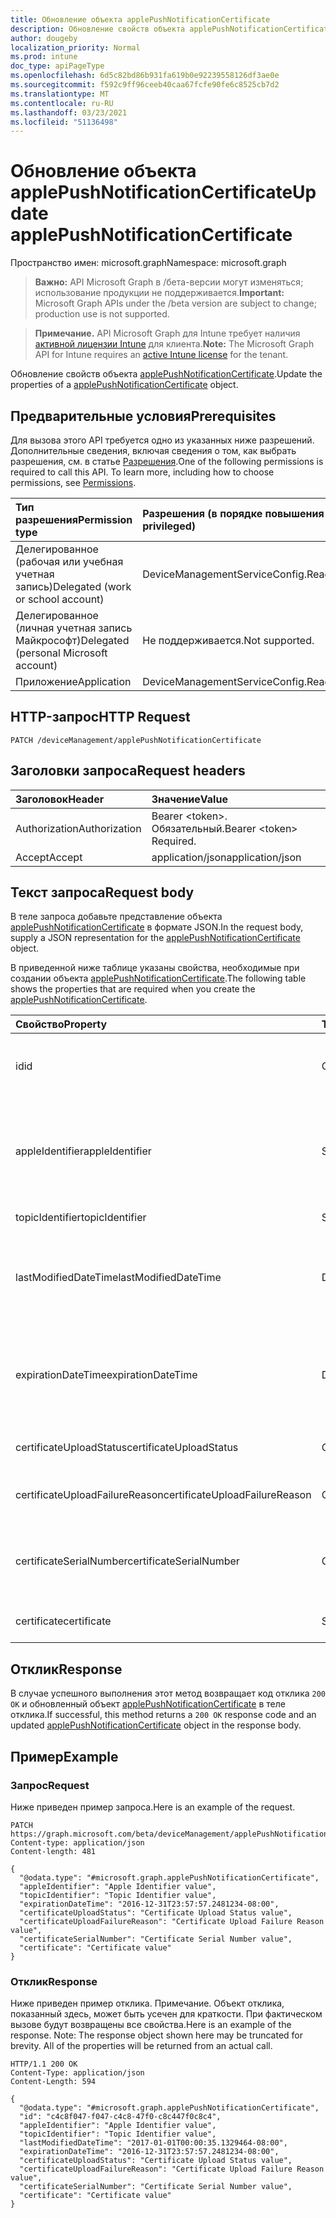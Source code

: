 ```yaml
---
title: Обновление объекта applePushNotificationCertificate
description: Обновление свойств объекта applePushNotificationCertificate.
author: dougeby
localization_priority: Normal
ms.prod: intune
doc_type: apiPageType
ms.openlocfilehash: 6d5c82bd86b931fa619b0e92239558126df3ae0e
ms.sourcegitcommit: f592c9ff96ceeb40caa67fcfe90fe6c8525cb7d2
ms.translationtype: MT
ms.contentlocale: ru-RU
ms.lasthandoff: 03/23/2021
ms.locfileid: "51136498"
---
```

# <a name="update-applepushnotificationcertificate"></a><span data-ttu-id="5f1c3-103">Обновление объекта applePushNotificationCertificate</span><span class="sxs-lookup"><span data-stu-id="5f1c3-103">Update applePushNotificationCertificate</span></span>

<span data-ttu-id="5f1c3-104">Пространство имен: microsoft.graph</span><span class="sxs-lookup"><span data-stu-id="5f1c3-104">Namespace: microsoft.graph</span></span>

> <span data-ttu-id="5f1c3-105">**Важно:** API Microsoft Graph в /бета-версии могут изменяться; использование продукции не поддерживается.</span><span class="sxs-lookup"><span data-stu-id="5f1c3-105">**Important:** Microsoft Graph APIs under the /beta version are subject to change; production use is not supported.</span></span>

> <span data-ttu-id="5f1c3-106">**Примечание.** API Microsoft Graph для Intune требует наличия [активной лицензии Intune](https://go.microsoft.com/fwlink/?linkid=839381) для клиента.</span><span class="sxs-lookup"><span data-stu-id="5f1c3-106">**Note:** The Microsoft Graph API for Intune requires an [active Intune license](https://go.microsoft.com/fwlink/?linkid=839381) for the tenant.</span></span>

<span data-ttu-id="5f1c3-107">Обновление свойств объекта [applePushNotificationCertificate](../resources/intune-devices-applepushnotificationcertificate.md).</span><span class="sxs-lookup"><span data-stu-id="5f1c3-107">Update the properties of a [applePushNotificationCertificate](../resources/intune-devices-applepushnotificationcertificate.md) object.</span></span>

## <a name="prerequisites"></a><span data-ttu-id="5f1c3-108">Предварительные условия</span><span class="sxs-lookup"><span data-stu-id="5f1c3-108">Prerequisites</span></span>
<span data-ttu-id="5f1c3-p101">Для вызова этого API требуется одно из указанных ниже разрешений. Дополнительные сведения, включая сведения о том, как выбрать разрешения, см. в статье [Разрешения](/graph/permissions-reference).</span><span class="sxs-lookup"><span data-stu-id="5f1c3-p101">One of the following permissions is required to call this API. To learn more, including how to choose permissions, see [Permissions](/graph/permissions-reference).</span></span>

|<span data-ttu-id="5f1c3-111">Тип разрешения</span><span class="sxs-lookup"><span data-stu-id="5f1c3-111">Permission type</span></span>|<span data-ttu-id="5f1c3-112">Разрешения (в порядке повышения привилегий)</span><span class="sxs-lookup"><span data-stu-id="5f1c3-112">Permissions (from least to most privileged)</span></span>|
|:---|:---|
|<span data-ttu-id="5f1c3-113">Делегированное (рабочая или учебная учетная запись)</span><span class="sxs-lookup"><span data-stu-id="5f1c3-113">Delegated (work or school account)</span></span>|<span data-ttu-id="5f1c3-114">DeviceManagementServiceConfig.ReadWrite.All</span><span class="sxs-lookup"><span data-stu-id="5f1c3-114">DeviceManagementServiceConfig.ReadWrite.All</span></span>|
|<span data-ttu-id="5f1c3-115">Делегированное (личная учетная запись Майкрософт)</span><span class="sxs-lookup"><span data-stu-id="5f1c3-115">Delegated (personal Microsoft account)</span></span>|<span data-ttu-id="5f1c3-116">Не поддерживается.</span><span class="sxs-lookup"><span data-stu-id="5f1c3-116">Not supported.</span></span>|
|<span data-ttu-id="5f1c3-117">Приложение</span><span class="sxs-lookup"><span data-stu-id="5f1c3-117">Application</span></span>|<span data-ttu-id="5f1c3-118">DeviceManagementServiceConfig.ReadWrite.All</span><span class="sxs-lookup"><span data-stu-id="5f1c3-118">DeviceManagementServiceConfig.ReadWrite.All</span></span>|

## <a name="http-request"></a><span data-ttu-id="5f1c3-119">HTTP-запрос</span><span class="sxs-lookup"><span data-stu-id="5f1c3-119">HTTP Request</span></span>
<!-- {
  "blockType": "ignored"
}
-->
``` http
PATCH /deviceManagement/applePushNotificationCertificate
```

## <a name="request-headers"></a><span data-ttu-id="5f1c3-120">Заголовки запроса</span><span class="sxs-lookup"><span data-stu-id="5f1c3-120">Request headers</span></span>
|<span data-ttu-id="5f1c3-121">Заголовок</span><span class="sxs-lookup"><span data-stu-id="5f1c3-121">Header</span></span>|<span data-ttu-id="5f1c3-122">Значение</span><span class="sxs-lookup"><span data-stu-id="5f1c3-122">Value</span></span>|
|:---|:---|
|<span data-ttu-id="5f1c3-123">Authorization</span><span class="sxs-lookup"><span data-stu-id="5f1c3-123">Authorization</span></span>|<span data-ttu-id="5f1c3-124">Bearer &lt;token&gt;. Обязательный.</span><span class="sxs-lookup"><span data-stu-id="5f1c3-124">Bearer &lt;token&gt; Required.</span></span>|
|<span data-ttu-id="5f1c3-125">Accept</span><span class="sxs-lookup"><span data-stu-id="5f1c3-125">Accept</span></span>|<span data-ttu-id="5f1c3-126">application/json</span><span class="sxs-lookup"><span data-stu-id="5f1c3-126">application/json</span></span>|

## <a name="request-body"></a><span data-ttu-id="5f1c3-127">Текст запроса</span><span class="sxs-lookup"><span data-stu-id="5f1c3-127">Request body</span></span>
<span data-ttu-id="5f1c3-128">В теле запроса добавьте представление объекта [applePushNotificationCertificate](../resources/intune-devices-applepushnotificationcertificate.md) в формате JSON.</span><span class="sxs-lookup"><span data-stu-id="5f1c3-128">In the request body, supply a JSON representation for the [applePushNotificationCertificate](../resources/intune-devices-applepushnotificationcertificate.md) object.</span></span>

<span data-ttu-id="5f1c3-129">В приведенной ниже таблице указаны свойства, необходимые при создании объекта [applePushNotificationCertificate](../resources/intune-devices-applepushnotificationcertificate.md).</span><span class="sxs-lookup"><span data-stu-id="5f1c3-129">The following table shows the properties that are required when you create the [applePushNotificationCertificate](../resources/intune-devices-applepushnotificationcertificate.md).</span></span>

|<span data-ttu-id="5f1c3-130">Свойство</span><span class="sxs-lookup"><span data-stu-id="5f1c3-130">Property</span></span>|<span data-ttu-id="5f1c3-131">Тип</span><span class="sxs-lookup"><span data-stu-id="5f1c3-131">Type</span></span>|<span data-ttu-id="5f1c3-132">Описание</span><span class="sxs-lookup"><span data-stu-id="5f1c3-132">Description</span></span>|
|:---|:---|:---|
|<span data-ttu-id="5f1c3-133">id</span><span class="sxs-lookup"><span data-stu-id="5f1c3-133">id</span></span>|<span data-ttu-id="5f1c3-134">Строка</span><span class="sxs-lookup"><span data-stu-id="5f1c3-134">String</span></span>|<span data-ttu-id="5f1c3-135">Уникальный идентификатор сертификата</span><span class="sxs-lookup"><span data-stu-id="5f1c3-135">Unique Identifier for the certificate</span></span>|
|<span data-ttu-id="5f1c3-136">appleIdentifier</span><span class="sxs-lookup"><span data-stu-id="5f1c3-136">appleIdentifier</span></span>|<span data-ttu-id="5f1c3-137">String</span><span class="sxs-lookup"><span data-stu-id="5f1c3-137">String</span></span>|<span data-ttu-id="5f1c3-138">Идентификатор Apple Id учетной записи, используемой для создания MDM Push Certificate.</span><span class="sxs-lookup"><span data-stu-id="5f1c3-138">Apple Id of the account used to create the MDM push certificate.</span></span>|
|<span data-ttu-id="5f1c3-139">topicIdentifier</span><span class="sxs-lookup"><span data-stu-id="5f1c3-139">topicIdentifier</span></span>|<span data-ttu-id="5f1c3-140">String</span><span class="sxs-lookup"><span data-stu-id="5f1c3-140">String</span></span>|<span data-ttu-id="5f1c3-141">Идентификатор темы.</span><span class="sxs-lookup"><span data-stu-id="5f1c3-141">Topic Id.</span></span>|
|<span data-ttu-id="5f1c3-142">lastModifiedDateTime</span><span class="sxs-lookup"><span data-stu-id="5f1c3-142">lastModifiedDateTime</span></span>|<span data-ttu-id="5f1c3-143">DateTimeOffset</span><span class="sxs-lookup"><span data-stu-id="5f1c3-143">DateTimeOffset</span></span>|<span data-ttu-id="5f1c3-144">Дата и время последнего изменения сертификата push-уведомлений Apple.</span><span class="sxs-lookup"><span data-stu-id="5f1c3-144">Last modified date and time for Apple push notification certificate.</span></span>|
|<span data-ttu-id="5f1c3-145">expirationDateTime</span><span class="sxs-lookup"><span data-stu-id="5f1c3-145">expirationDateTime</span></span>|<span data-ttu-id="5f1c3-146">DateTimeOffset</span><span class="sxs-lookup"><span data-stu-id="5f1c3-146">DateTimeOffset</span></span>|<span data-ttu-id="5f1c3-147">Дата и время окончания срока действия для сертификата push-уведомлений Apple.</span><span class="sxs-lookup"><span data-stu-id="5f1c3-147">The expiration date and time for Apple push notification certificate.</span></span>|
|<span data-ttu-id="5f1c3-148">certificateUploadStatus</span><span class="sxs-lookup"><span data-stu-id="5f1c3-148">certificateUploadStatus</span></span>|<span data-ttu-id="5f1c3-149">Строка</span><span class="sxs-lookup"><span data-stu-id="5f1c3-149">String</span></span>|<span data-ttu-id="5f1c3-150">Состояние загрузки сертификата.</span><span class="sxs-lookup"><span data-stu-id="5f1c3-150">The certificate upload status.</span></span>|
|<span data-ttu-id="5f1c3-151">certificateUploadFailureReason</span><span class="sxs-lookup"><span data-stu-id="5f1c3-151">certificateUploadFailureReason</span></span>|<span data-ttu-id="5f1c3-152">Строка</span><span class="sxs-lookup"><span data-stu-id="5f1c3-152">String</span></span>|<span data-ttu-id="5f1c3-153">Причина сбой загрузки сертификата.</span><span class="sxs-lookup"><span data-stu-id="5f1c3-153">The reason the certificate upload failed.</span></span>|
|<span data-ttu-id="5f1c3-154">certificateSerialNumber</span><span class="sxs-lookup"><span data-stu-id="5f1c3-154">certificateSerialNumber</span></span>|<span data-ttu-id="5f1c3-155">Строка</span><span class="sxs-lookup"><span data-stu-id="5f1c3-155">String</span></span>|<span data-ttu-id="5f1c3-156">Серийный номер сертификата.</span><span class="sxs-lookup"><span data-stu-id="5f1c3-156">Certificate serial number.</span></span> <span data-ttu-id="5f1c3-157">Это свойство доступно только для чтения.</span><span class="sxs-lookup"><span data-stu-id="5f1c3-157">This property is read-only.</span></span>|
|<span data-ttu-id="5f1c3-158">certificate</span><span class="sxs-lookup"><span data-stu-id="5f1c3-158">certificate</span></span>|<span data-ttu-id="5f1c3-159">String</span><span class="sxs-lookup"><span data-stu-id="5f1c3-159">String</span></span>|<span data-ttu-id="5f1c3-160">Пока не задокументировано.</span><span class="sxs-lookup"><span data-stu-id="5f1c3-160">Not yet documented</span></span>|



## <a name="response"></a><span data-ttu-id="5f1c3-161">Отклик</span><span class="sxs-lookup"><span data-stu-id="5f1c3-161">Response</span></span>
<span data-ttu-id="5f1c3-162">В случае успешного выполнения этот метод возвращает код отклика `200 OK` и обновленный объект [applePushNotificationCertificate](../resources/intune-devices-applepushnotificationcertificate.md) в теле отклика.</span><span class="sxs-lookup"><span data-stu-id="5f1c3-162">If successful, this method returns a `200 OK` response code and an updated [applePushNotificationCertificate](../resources/intune-devices-applepushnotificationcertificate.md) object in the response body.</span></span>

## <a name="example"></a><span data-ttu-id="5f1c3-163">Пример</span><span class="sxs-lookup"><span data-stu-id="5f1c3-163">Example</span></span>

### <a name="request"></a><span data-ttu-id="5f1c3-164">Запрос</span><span class="sxs-lookup"><span data-stu-id="5f1c3-164">Request</span></span>
<span data-ttu-id="5f1c3-165">Ниже приведен пример запроса.</span><span class="sxs-lookup"><span data-stu-id="5f1c3-165">Here is an example of the request.</span></span>
``` http
PATCH https://graph.microsoft.com/beta/deviceManagement/applePushNotificationCertificate
Content-type: application/json
Content-length: 481

{
  "@odata.type": "#microsoft.graph.applePushNotificationCertificate",
  "appleIdentifier": "Apple Identifier value",
  "topicIdentifier": "Topic Identifier value",
  "expirationDateTime": "2016-12-31T23:57:57.2481234-08:00",
  "certificateUploadStatus": "Certificate Upload Status value",
  "certificateUploadFailureReason": "Certificate Upload Failure Reason value",
  "certificateSerialNumber": "Certificate Serial Number value",
  "certificate": "Certificate value"
}
```

### <a name="response"></a><span data-ttu-id="5f1c3-166">Отклик</span><span class="sxs-lookup"><span data-stu-id="5f1c3-166">Response</span></span>
<span data-ttu-id="5f1c3-p103">Ниже приведен пример отклика. Примечание. Объект отклика, показанный здесь, может быть усечен для краткости. При фактическом вызове будут возвращены все свойства.</span><span class="sxs-lookup"><span data-stu-id="5f1c3-p103">Here is an example of the response. Note: The response object shown here may be truncated for brevity. All of the properties will be returned from an actual call.</span></span>
``` http
HTTP/1.1 200 OK
Content-Type: application/json
Content-Length: 594

{
  "@odata.type": "#microsoft.graph.applePushNotificationCertificate",
  "id": "c4c8f047-f047-c4c8-47f0-c8c447f0c8c4",
  "appleIdentifier": "Apple Identifier value",
  "topicIdentifier": "Topic Identifier value",
  "lastModifiedDateTime": "2017-01-01T00:00:35.1329464-08:00",
  "expirationDateTime": "2016-12-31T23:57:57.2481234-08:00",
  "certificateUploadStatus": "Certificate Upload Status value",
  "certificateUploadFailureReason": "Certificate Upload Failure Reason value",
  "certificateSerialNumber": "Certificate Serial Number value",
  "certificate": "Certificate value"
}
```




